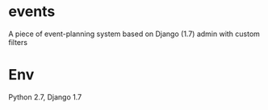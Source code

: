 # events
A piece of event-planning system based on Django (1.7) admin with custom filters

# Env
Python 2.7, Django 1.7
